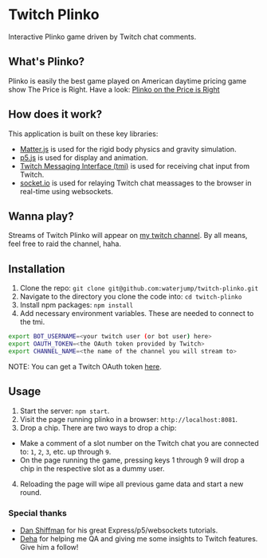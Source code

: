 # Twitch Plinko

Interactive Plinko game driven by Twitch chat comments.

## What's Plinko?

Plinko is easily the best game played on American daytime pricing game show The Price is Right.  Have a look: [Plinko on the Price is Right](https://youtu.be/me4SV_tuMSE?t=282)

## How does it work?
This application is built on these key libraries:
* [Matter.js](https://brm.io/matter-js/) is used for the rigid body physics and gravity simulation.
* [p5.js](https://p5js.org/) is used for display and animation.
* [Twitch Messaging Interface (tmi)](https://github.com/tmijs) is used for receiving chat input from Twitch.
* [socket.io](https://socket.io/) is used for relaying Twitch chat meassages to the browser in real-time using websockets.

## Wanna play?
Streams of Twitch Plinko will appear on [my twitch channel](https://www.twitch.tv/hotlava69).  By all means, feel free to raid the channel, haha.

## Installation
1. Clone the repo:
`git clone git@github.com:waterjump/twitch-plinko.git`
2. Navigate to the directory you clone the code into:
`cd twitch-plinko`
3. Install npm packages:
`npm install`
4. Add necessary environment variables.  These are needed to connect to the tmi.
```bash
export BOT_USERNAME=<your twitch user (or bot user) here>
export OAUTH_TOKEN=<the OAuth token provided by Twitch>
export CHANNEL_NAME=<the name of the channel you will stream to>
```
NOTE: You can get a Twitch OAuth token [here](https://twitchapps.com/tmi/).

## Usage
1. Start the server: `npm start`.
2. Visit the page running plinko in a browser: `http://localhost:8081`.
3. Drop a chip.  There are two ways to drop a chip:
  * Make a comment of a slot number on the Twitch chat you are connected to: `1`, `2`, `3`, etc. up through `9`.
  * On the page running the game, pressing keys 1 through 9 will drop a chip in the respective slot as a dummy user.
4. Reloading the page will wipe all previous game data and start a new round.

### Special thanks
* [Dan Shiffman](https://github.com/shiffman) for his great Express/p5/websockets tutorials.
* [Deha](https://www.twitch.tv/misterlooneystuff) for helping me QA and giving me some insights to Twitch features.  Give him a follow!


